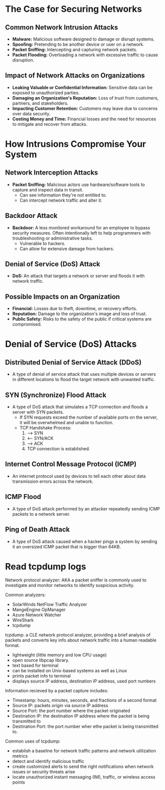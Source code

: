 # The Case for Securing Networks

## Common Network Intrusion Attacks
- **Malware:** Malicious software designed to damage or disrupt systems.
- **Spoofing:** Pretending to be another device or user on a network.
- **Packet Sniffing:** Intercepting and capturing network packets.
- **Packet Flooding:** Overloading a network with excessive traffic to cause disruption.

## Impact of Network Attacks on Organizations
- **Leaking Valuable or Confidential Information:** Sensitive data can be exposed to unauthorized parties.
- **Damaging an Organization's Reputation:** Loss of trust from customers, partners, and stakeholders.
- **Impacting Customer Retention:** Customers may leave due to concerns over data security.
- **Costing Money and Time:** Financial losses and the need for resources to mitigate and recover from attacks.

# How Intrusions Compromise Your System

## Network Interception Attacks
- **Packet Sniffing:** Malicious actors use hardware/software tools to capture and inspect data in transit.
  - Can see information they're not entitled to.
  - Can intercept network traffic and alter it.

## Backdoor Attack
- **Backdoor:** A less monitored workaround for an employee to bypass security measures. Often intentionally left to help programmers with troubleshooting or administrative tasks.
  - Vulnerable to hackers.
  - Can allow for extensive damage from hackers.

## Denial of Service (DoS) Attack
- **DoS:** An attack that targets a network or server and floods it with network traffic.

## Possible Impacts on an Organization
- **Financial:** Losses due to theft, downtime, or recovery efforts.
- **Reputation:** Damage to the organization's image and loss of trust.
- **Public Safety:** Risks to the safety of the public if critical systems are compromised.

# Denial of Service (DoS) Attacks

## Distributed Denial of Service Attack (DDoS)
- A type of denial of service attack that uses multiple devices or servers in different locations to flood the target network with unwanted traffic.

## SYN (Synchronize) Flood Attack
- A type of DoS attack that simulates a TCP connection and floods a server with SYN packets.
  - If SYN requests exceed the number of available ports on the server, it will be overwhelmed and unable to function.
  - TCP Handshake Process:
    1. --> SYN
    2. <-- SYN/ACK
    3. --> ACK
    4. TCP connection is established.

## Internet Control Message Protocol (ICMP)
- An internet protocol used by devices to tell each other about data transmission errors across the network.

## ICMP Flood
- A type of DoS attack performed by an attacker repeatedly sending ICMP packets to a network server.

## Ping of Death Attack
- A type of DoS attack caused when a hacker pings a system by sending it an oversized ICMP packet that is bigger than 64KB.

# Read tcpdump logs

Network protocol analyzer: AKA a packet sniffer is commonly used to investigate and monitor networks to identify suspicious activity.

Common analyzers:
- SolarWinds NetFlow  Traffic Analyzer
- MangeEngine OpManager
- Azure Network Watcher
- WireShark
- tcpdump

tcpdump: a CLE network protocol analyzer, providing a brief analysis of packets and converts key info about network  traffic into a human readable format.
- lightweight (little memory and low CPU usage)
- open source libpcap library.
- text based for terminal
- can be installed on Unix-based systems as well as Linux
- prints packet info to terminal
- displays source IP address, destination IP address, used port numbers

Information recieved by a packet capture includes:
- Timestamp: hours, minutes,  seconds, and fractions of a second format
- Source IP: packets origin via source IP address
- Source Port: the port number where the packet originated
- Destination IP: the destination IP address where the packet is being transmitted to
- Destination Port: the port number wher ethe packet is being transmitted to.

Common uses of tcpdump:
- establish a baseline for network traffic patterns and network utilization metrics
- detect and identify malicious traffic
- create customized alerts to send the right notifications when network issues or security threats arise
- locate unauthorized instant messaging (IM), traffic, or wireless access points


